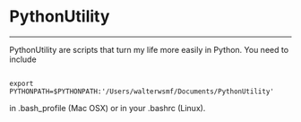 # PythonUtility
---

PythonUtility are scripts that turn my life more easily in Python. You need to include

```

export PYTHONPATH=$PYTHONPATH:'/Users/walterwsmf/Documents/PythonUtility'

```

in .bash_profile (Mac OSX) or in your .bashrc (Linux).
